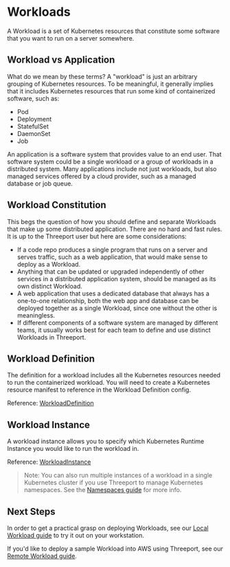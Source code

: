 # Workloads

A Workload is a set of Kubernetes resources that constitute some software that
you want to run on a server somewhere.

## Workload vs Application

What do we mean by these terms?  A "workload" is just an arbitrary
grouping of Kubernetes resources.  To be meaningful, it generally implies that
it includes Kubernetes resources that run some kind of containerized software,
such as:

* Pod
* Deployment
* StatefulSet
* DaemonSet
* Job

An application is a software system that provides value to an end user.  That
software system could be a single workload or a group of workloads in a
distributed system.  Many applications include not just workloads, but also managed
services offered by a cloud provider, such as a managed database or job queue.

## Workload Constitution

This begs the question of how you should define and separate Workloads that make
up some distributed application.  There are no hard and fast rules.  It is up to
the Threeport user but here are some considerations:

* If a code repo produces a single program that runs on a server and serves
  traffic, such as a web application, that would make sense to deploy as a
  Workload.
* Anything that can be updated or upgraded independently of other services in a
  distributed application system, should be managed as its own distinct
  Workload.
* A web application that uses a dedicated database that always has a one-to-one
  relationship, both the web app and database can be deployed together as a
  single Workload, since one without the other is meaningless.
* If different components of a software system are managed by different teams,
  it usually works best for each team to define and use distinct Workloads in
  Threeport.

## Workload Definition

The definition for a workload includes all the Kubernetes resources needed to
run the containerized workload.  You will need to create a Kubernetes resource
manifest to reference in the Workload Definition config.

Reference:
[WorkloadDefinition](https://pkg.go.dev/github.com/threeport/threeport/pkg/api/v0#WorkloadDefinition)

## Workload Instance

A workload instance allows you to specify which Kubernetes Runtime Instance you
would like to run the workload in.

Reference:
[WorkloadInstance](https://pkg.go.dev/github.com/threeport/threeport/pkg/api/v0#WorkloadInstance)

> Note: You can also run multiple instances of a workload in a single Kubernetes
> cluster if you use Threeport to manage Kubernetes namespaces.  See the
> [Namespaces guide](../namespaces) for more info.

## Next Steps

In order to get a practical grasp on deploying Workloads, see our [Local
Workload guide](../deploy-workload-local) to try it out on your workstation.

If you'd like to deploy a sample Workload into AWS using Threeport, see our
[Remote Workload guide](../deploy-workload-aws).

